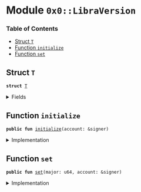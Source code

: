 
<a name="0x0_LibraVersion"></a>

# Module `0x0::LibraVersion`

### Table of Contents

-  [Struct `T`](#0x0_LibraVersion_T)
-  [Function `initialize`](#0x0_LibraVersion_initialize)
-  [Function `set`](#0x0_LibraVersion_set)



<a name="0x0_LibraVersion_T"></a>

## Struct `T`



<pre><code><b>struct</b> <a href="#0x0_LibraVersion_T">T</a>
</code></pre>



<details>
<summary>Fields</summary>


<dl>
<dt>

<code>major: u64</code>
</dt>
<dd>

</dd>
</dl>


</details>

<a name="0x0_LibraVersion_initialize"></a>

## Function `initialize`



<pre><code><b>public</b> <b>fun</b> <a href="#0x0_LibraVersion_initialize">initialize</a>(account: &signer)
</code></pre>



<details>
<summary>Implementation</summary>


<pre><code><b>public</b> <b>fun</b> <a href="#0x0_LibraVersion_initialize">initialize</a>(account: &signer) {
    Transaction::assert(<a href="signer.md#0x0_Signer_address_of">Signer::address_of</a>(account) == <a href="libra_configs.md#0x0_LibraConfig_default_config_address">LibraConfig::default_config_address</a>(), 1);

    <a href="libra_configs.md#0x0_LibraConfig_publish_new_config">LibraConfig::publish_new_config</a>&lt;<a href="#0x0_LibraVersion_T">Self::T</a>&gt;(
        <a href="#0x0_LibraVersion_T">T</a> { major: 1 },
        account,
    );
}
</code></pre>



</details>

<a name="0x0_LibraVersion_set"></a>

## Function `set`



<pre><code><b>public</b> <b>fun</b> <a href="#0x0_LibraVersion_set">set</a>(major: u64, account: &signer)
</code></pre>



<details>
<summary>Implementation</summary>


<pre><code><b>public</b> <b>fun</b> <a href="#0x0_LibraVersion_set">set</a>(major: u64, account: &signer) {
    <b>let</b> old_config = <a href="libra_configs.md#0x0_LibraConfig_get">LibraConfig::get</a>&lt;<a href="#0x0_LibraVersion_T">Self::T</a>&gt;();

    Transaction::assert(
        old_config.major &lt; major,
        25
    );

    <a href="libra_configs.md#0x0_LibraConfig_set">LibraConfig::set</a>&lt;<a href="#0x0_LibraVersion_T">Self::T</a>&gt;(
        <a href="#0x0_LibraVersion_T">T</a> { major },
        account
    );
}
</code></pre>



</details>
